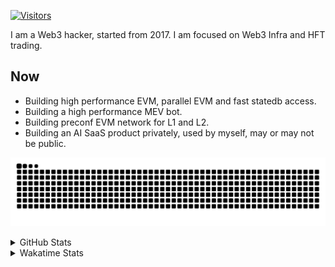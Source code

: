 <!-- markdownlint-disable MD041 MD010 MD033 -->
[![Visitors](https://api.visitorbadge.io/api/daily?path=Akagi201%2FAkagi201&label=Visitors%20Today&countColor=%2337d67a)](https://visitorbadge.io/status?path=Akagi201%2FAkagi201)

I am a Web3 hacker, started from 2017. I am focused on Web3 Infra and HFT trading.

## Now

* Building high performance EVM, parallel EVM and fast statedb access.
* Building a high performance MEV bot.
* Building preconf EVM network for L1 and L2.
* Building an AI SaaS product privately, used by myself, may or may not be public.

[![github contribution grid snake animation](https://raw.githubusercontent.com/Akagi201/Akagi201/output/github-contribution-grid-snake.svg#gh-light-mode-only)](https://github.com/Akagi201)

<details>
<summary>GitHub Stats</summary>
  <a href="https://github.com/Akagi201"><img alt="Profile Detail" src="https://raw.githubusercontent.com/Akagi201/Akagi201/master/profile-summary-card-output/dracula/0-profile-details.svg" /></a>
  <a href="https://github.com/Akagi201"><img alt="Github Stats" src="https://raw.githubusercontent.com/Akagi201/Akagi201/master/profile-summary-card-output/dracula/3-stats.svg" /></a>
  <a href="https://github.com/Akagi201"><img alt="Lang By Commits" src="https://raw.githubusercontent.com/Akagi201/Akagi201/master/profile-summary-card-output/dracula/2-most-commit-language.svg" /></a>
</details>

<details>
<summary>Wakatime Stats</summary>
<br>

<!--START_SECTION:waka-->

```txt
From: 27 November 2024 - To: 04 December 2024

Total Time: 41 hrs 15 mins

Other         18 hrs 4 mins   ███████████░░░░░░░░░░░░░░   43.81 %
Rust          16 hrs 37 mins  ██████████░░░░░░░░░░░░░░░   40.29 %
Go            2 hrs 36 mins   █▓░░░░░░░░░░░░░░░░░░░░░░░   06.31 %
sh            2 hrs 20 mins   █▒░░░░░░░░░░░░░░░░░░░░░░░   05.67 %
TOML          24 mins         ▒░░░░░░░░░░░░░░░░░░░░░░░░   00.99 %
Markdown      20 mins         ▒░░░░░░░░░░░░░░░░░░░░░░░░   00.85 %
JSON          19 mins         ▒░░░░░░░░░░░░░░░░░░░░░░░░   00.79 %
Cuda          10 mins         ░░░░░░░░░░░░░░░░░░░░░░░░░   00.41 %
INI           7 mins          ░░░░░░░░░░░░░░░░░░░░░░░░░   00.28 %
Io            5 mins          ░░░░░░░░░░░░░░░░░░░░░░░░░   00.21 %
```

<!--END_SECTION:waka-->

</details>
